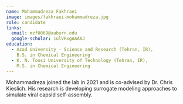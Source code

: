 ```yaml
---
name: Mohammadreza Fakhraei
image: images/fakhraei-mohammadreza.jpg
role: candidate
links:
  email: mzf0069@auburn.edu
  google-scholar: 1ulVRxgAAAAJ
education:
  - Azad University - Science and Research (Tehran, IR),
    B.S. in Chemical Engineering
  - K. N. Toosi University of Technology (Tehran, IR),
    M.S. in Chemical Engineering
---
```


Mohammadreza joined the lab in 2021 and is co-advised by Dr. Chris Kieslich. His
research is developing surrogate modeling approaches to simulate viral capsid
self-assembly. 
